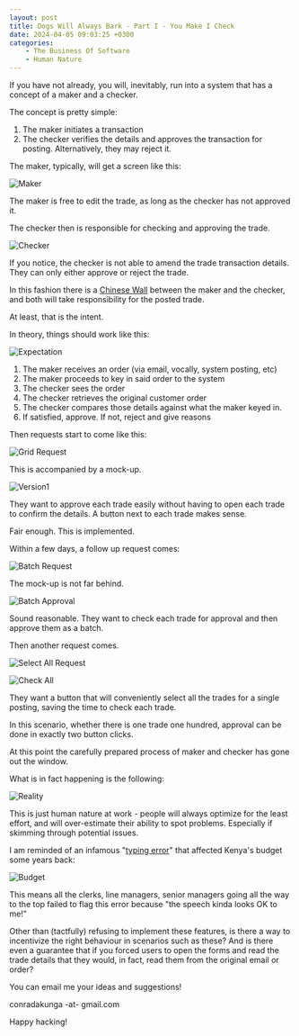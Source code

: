 ```yaml
---
layout: post
title: Dogs Will Always Bark - Part I - You Make I Check
date: 2024-04-05 09:03:25 +0300
categories:
    - The Business Of Software
    - Human Nature
---
```

If you have not already, you will, inevitably, run into a system that has a concept of a maker and a checker.

The concept is pretty simple:

1. The maker initiates a transaction
1. The checker verifies the details and approves the transaction for posting. Alternatively, they may reject it.

The maker, typically, will get a screen like this:

![Maker](../images/2024/04/Maker.png)

The maker is free to edit the trade, as long as the checker has not approved it.

The checker then is responsible for checking and approving the trade.

![Checker](../images/2024/04/Checker.png)

If you notice, the checker is not able to amend the trade transaction details. They can only either approve or reject the trade.

In this fashion there is a [Chinese Wall](https://en.wikipedia.org/wiki/Chinese_wall) between the maker and the checker, and both will take responsibility for the posted trade.

At least, that is the intent.

In theory, things should work like this:

![Expectation](../images/2024/04/Expectation.png)

1. The maker receives an order (via email, vocally, system posting, etc)
1. The maker proceeds to key in said order to the system
1. The checker sees the order
1. The checker retrieves the original customer order
1. The checker compares those details against what the maker keyed in.
1. If satisfied, approve. If not, reject and give reasons

Then requests start to come like this:

![Grid Request](../images/2024/04/GridRequest.png)

This is accompanied by a mock-up.

![Version1](../images/2024/04/Version1.png)

They want to approve each trade easily without having to open each trade to confirm the details. A button next to each trade makes sense.

Fair enough. This is implemented.

Within a few days, a follow up request comes:

![Batch Request](../images/2024/04/BatchRequest.png)
  
The mock-up is not far behind.

![Batch Approval](../images/2024/04/BatchApproval.png)

Sound reasonable. They want to check each trade for approval and then approve them as a batch.

Then another request comes.

![Select All Request](../images/2024/04/SelectAllRequest.png)

![Check All](../images/2024/04/CheckAll.png)

They want a button that will conveniently select all the trades for a single posting, saving the time to check each trade.

In this scenario, whether there is one trade one hundred, approval can be done in exactly two button clicks.

At this point the carefully prepared process of maker and checker has gone out the window.

What is in fact happening is the following:

![Reality](../images/2024/04/Reality.png)

This is just human nature at work - people will always optimize for the least effort, and will over-estimate their ability to spot problems. Especially if skimming through potential issues.

I am reminded of an infamous "[typing error](https://www.reuters.com/article/idUSL81042555/)" that affected Kenya's budget some years back:

![Budget](../images/2024/04/Budget.png)

This means all the clerks, line managers, senior managers going all the way to the top failed to flag this error because "the speech kinda looks OK to me!"

Other than (tactfully) refusing to implement these features, is there a way to incentivize the right behaviour in scenarios such as these? And is there even a guarantee that if you forced users to open the forms and read the trade details that they would, in fact, read them from the original email or order?

You can email me your ideas and suggestions!

conradakunga -at- gmail.com

Happy hacking!